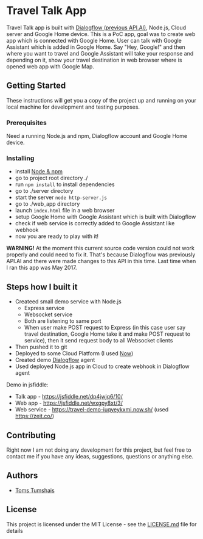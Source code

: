 # Travel Talk App

Travel Talk app is built with [Dialogflow (previous API.AI)](https://dialogflow.com/), Node.js, Cloud server and Google Home device. This is a PoC app, goal was to create web app which is connected with Google Home. User can talk with Google Assistant which is added in Google Home. Say "Hey, Google!" and then where you want to travel and Google Assistant will take your response and depending on it, show your travel destination in web browser where is opened web app with Google Map.

## Getting Started

These instructions will get you a copy of the project up and running on your local machine for development and testing purposes.

### Prerequisites

Need a running Node.js and npm, Dialogflow account and Google Home device.

### Installing

* install [Node & npm](https://nodejs.org/en/)
* go to project root directory ./
* run `npm install` to install dependencies
* go to ./server directory
* start the server `node http-server.js`
* go to ./web_app directory
* launch `index.html` file in a web browser
* setup Google Home with Google Assistant which is built with Dialogflow
* check if web service is correctly added to Google Assistant like webhook
* now you are ready to play with it!

**WARNING!** At the moment this current source code version could not work properly and could need to fix it. That's because Dialogflow was previously API.AI and there were made changes to this API in this time. Last time when I ran this app was May 2017.

## Steps how I built it

* Createed small demo service with Node.js
    - Express service
    - Websocket service
    - Both are listening to same port
    - When user make POST request to Express (in this case user say travel destination, Google Home take it and make POST request to service), then it send request body to all Websocket clients
 * Then pushed it to git
 * Deployed to some Cloud Platform (I used [Now](https://zeit.co/now))
 * Created demo [Dialogflow](https://dialogflow.com/) agent
 * Used deployed Node.js app in Cloud to create webhook in Dialogflow agent

Demo in jsfiddle:
 * Talk app - https://jsfiddle.net/dp4jwjq6/10/
 * Web app - https://jsfiddle.net/wxgpy8xt/3/
 * Web service - https://travel-demo-iuqyeykxmi.now.sh/ (used https://zeit.co/)

## Contributing

Right now I am not doing any development for this project, but feel free to contact me if you have any ideas, suggestions, questions or anything else.

## Authors

* [Toms Tumshais](https://github.com/tomstumshais)

## License

This project is licensed under the MIT License - see the [LICENSE.md](LICENSE.md) file for details
